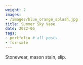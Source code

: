```yaml
---
weight: 2
images:
- /images/blue_orange_splash.jpg
title: Summer Sky Vase
date: 2022-06
tags:
- portfolio # all posts
- for-sale
---
```


Stonewear, mason stain, slip. 
